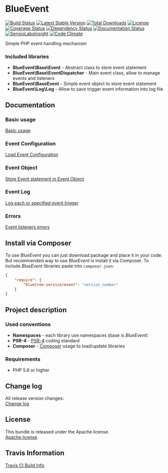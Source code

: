 # BlueEvent

[![Build Status](https://travis-ci.org/bluetree-service/event.svg)](https://travis-ci.org/bluetree-service/event)
[![Latest Stable Version](https://poser.pugx.org/bluetree-service/event/v/stable.svg)](https://packagist.org/packages/bluetree-service/event)
[![Total Downloads](https://poser.pugx.org/bluetree-service/event/downloads.svg)](https://packagist.org/packages/bluetree-service/event)
[![License](https://poser.pugx.org/bluetree-service/event/license.svg)](https://packagist.org/packages/bluetree-service/event)
[![Coverage Status](https://coveralls.io/repos/github/bluetree-service/event/badge.svg?branch=master)](https://coveralls.io/github/bluetree-service/event?branch=master)
[![Dependency Status](https://www.versioneye.com/user/projects/5926da93368b08001772764b/badge.svg?style=flat)](https://www.versioneye.com/user/projects/5926da93368b08001772764b)
[![Documentation Status](https://readthedocs.org/projects/event/badge/?version=latest)](https://readthedocs.org/projects/event/?badge=latest)
[![SensioLabsInsight](https://insight.sensiolabs.com/projects/1487084a-8f8d-4d4e-962d-59f036a67096/mini.png)](https://insight.sensiolabs.com/projects/1487084a-8f8d-4d4e-962d-59f036a67096)
[![Code Climate](https://codeclimate.com/github/bluetree-service/event/badges/gpa.svg)](https://codeclimate.com/github/bluetree-service/event)

Simple PHP event handling mechanism

### Included libraries
* **BlueEvent\Base\Event** - Abstract class to store event statement
* **BlueEvent\Base\EventDispatcher** - Main event class, allow to manage events and listeners
* **BlueEvent\BaseEvent** - Simple event object to store event statement
* **BlueEvent\Log\Log** - Allow to save trigger event information into log file

## Documentation

### Basic usage
[Basic usage](https://github.com/bluetree-service/event/doc/basic_usage.md)

### Event Configuration
[Load Event Configuration](https://github.com/bluetree-service/event/doc/configuration.md)

### Event Object
[Store Event statement in Event Object](https://github.com/bluetree-service/event/doc/event_object.md)

### Event Log
[Log each or specified event trigger](https://github.com/bluetree-service/event/doc/event_log.md)

### Errors
[Event listeners errors](https://github.com/bluetree-service/event/doc/errors.md)

## Install via Composer
To use _BlueEvent_ you can just download package and place it in your code. But recommended
way to use _BlueEvent_ is install it via Composer. To include _BlueEvent_
libraries paste into `composer.json`:

```json
{
    "require": {
        "bluetree-service/event": "version_number"
    }
}
```

## Project description

### Used conventions

* **Namespaces** - each library use namespaces (base is _BlueEvent_)
* **PSR-4** - [PSR-4](http://www.php-fig.org/psr/psr-4/) coding standard
* **Composer** - [Composer](https://getcomposer.org/) usage to load/update libraries

### Requirements

* PHP 5.6 or higher


## Change log
All release version changes:  
[Change log](https://github.com/bluetree-service/event/doc/changelog.md "Change log")

## License
This bundle is released under the Apache license.  
[Apache license](https://github.com/bluetree-service/event/LICENSE "Apache license")

## Travis Information
[Travis CI Build Info](https://travis-ci.org/bluetree-service/event)
